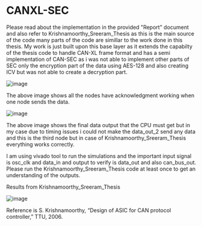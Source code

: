 # CANXL-SEC

Please read about the implementation in the provided "Report" document and also refer to Krishnamoorthy_Sreeram_Thesis as this is the main source of the code many parts of the code are simillar to the work done in this thesis. My work is just built upon this base layer as it extends the capabilty of the thesis code to handle CAN-XL frame format and has a semi implementation of CAN-SEC as i was not able to implement other parts of SEC only the encryption part of the data using AES-128 and also creating ICV but was not able to create a decryption part.

![image](https://github.com/user-attachments/assets/bd9d45a5-0971-450f-9564-935296647e80)

The above image shows all the nodes have acknowledgment working when one node sends the data. 

![image](https://github.com/user-attachments/assets/0780417a-c204-4903-82a3-d007d25fed6f)

The above image shows the final data output that the CPU must get but in my case due to timing issues i could not make the data_out_2 send any data and this is the third node but in case of Krishnamoorthy_Sreeram_Thesis everything works correctly.

I am using vivado tool to run the simulations and the important input signal is osc_clk and data_in and output to verify is data_out and also can_bus_out. Please run the Krishnamoorthy_Sreeram_Thesis code at least once to get an understanding of the outputs.

Results from Krishnamoorthy_Sreeram_Thesis

![image](https://github.com/user-attachments/assets/6d21d3ad-2526-49f1-a28e-39c2f993af00)

Reference is S. Krishnamoorthy, “Design of ASIC for CAN protocol controller,” TTU, 2006. 








